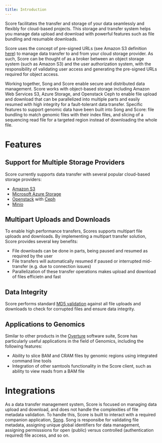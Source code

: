 ```yaml
---
title: Introduction
---
```


Score facilitates the transfer and storage of your data seamlessly and flexibly for cloud-based projects.  This storage and transfer system helps you manage data upload and download with powerful features such as file bundling and resumable downloads.

Score uses the concept of pre-signed URLs (see Amazon S3 definition [here](https://docs.aws.amazon.com/AmazonS3/latest/userguide/ShareObjectPreSignedURL.html)) to manage data transfer to and from your cloud storage provider.  As such, Score can be thought of as a broker between an object storage system (such as Amazon S3) and the user authorization system, with the responsibility of validating user access and generating the pre-signed URLs required for object access.

Working together, Song and Score enable secure and distributed data management.
Score works with object-based storage including Amazon Web Services S3, Azure Storage,
and Openstack Ceph to enable file upload and download that can be parallelized into multiple
parts and easily resumed with high integrity for a fault-tolerant data transfer. Specific features to
support genomic data have been built into Song and Score: file bundling to match genomic files
with their index files, and slicing of a sequencing read file for a targeted region instead of
downloading the whole file.

# Features

## Support for Multiple Storage Providers

Score currently supports data transfer with several popular cloud-based storage providers:

* [Amazon S3](https://aws.amazon.com/s3/)
* [Microsoft Azure Storage](https://azure.microsoft.com/en-ca/services/storage/)
* [Openstack](https://www.openstack.org/) with [Ceph](https://ceph.io/)
* [Minio](https://min.io/)

## Multipart Uploads and Downloads

To enable high performance transfers, Scores supports multipart file uploads and downloads.  By implementing a multipart transfer solution, Score provides several key benefits:

* File downloads can be done in parts, being paused and resumed as required by the user
* File transfers will automatically resumed if paused or interrupted mid-transfer (e.g. due to connection issues)
* Parallelization of these transfer operations makes upload and download of files efficietn and fast

## Data Integrity

Score performs standard [MD5 validation](https://www.ietf.org/rfc/rfc1321.txt) against all file uploads and downloads to check for corrupted files and ensure data integrity.

## Applications to Genomics

Similar to other products in the [Overture](https://www.overture.bio/products/) software suite, Score has particularly useful applications in the field of Genomics, including the following features:

* Ability to slice BAM and CRAM files by genomic regions using integrated command line tools
* Integration of other samtools functionality in the Score client, such as ability to view reads from a BAM file

# Integrations

As a data transfer management system, Score is focused on managing data upload and download, and does not handle the complexities of file metadata validation. To handle this, Score is built to interact with a required companion application, [Song](/documentation/song).  Song is responsibe for validating file metadata, assigning unique global identifiers for data management, assigning permisssions for open (public) versus controlled (authentication required) file access, and so on.